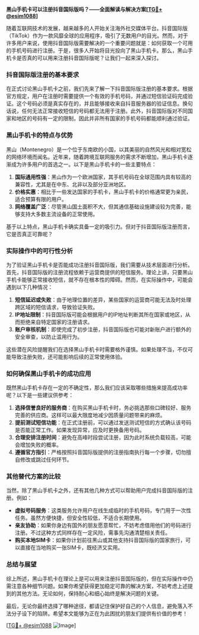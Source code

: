 **黑山手机卡可以注册抖音国际版吗？——全面解读与解决方案[[TG💪+ @esim1088](https://t.me/s/esim1088)]**

随着互联网技术的发展，越来越多的人开始关注海外社交媒体平台。抖音国际版（TikTok）作为一款风靡全球的应用程序，吸引了无数用户的目光。然而，对于许多用户来说，使用抖音国际版需要解决的一个重要问题就是：如何获取一个可用的手机号码进行注册。于是，很多人开始将目光投向了黑山手机卡。那么，黑山手机卡是否真的可以用来注册抖音国际版呢？让我们一起来深入探讨。

### 抖音国际版注册的基本要求

在正式讨论黑山手机卡之前，我们先来了解一下抖音国际版注册的基本要求。根据官方规定，用户在注册时需要提供一个有效的手机号码，并通过短信验证码完成验证。这个号码必须是真实存在的，并且能够接收来自抖音服务器的验证信息。换句话说，任何无法正常接收短信的号码都无法用于注册。此外，抖音国际版对不同国家和地区的号码有一定的限制，因此并非所有国家的手机号码都能顺利通过验证。

### 黑山手机卡的特点与优势

黑山（Montenegro）是一个位于东南欧的小国，以其美丽的自然风光和相对宽松的网络环境而闻名。近年来，随着跨境互联网服务的需求不断增加，黑山手机卡逐渐成为许多用户的首选之一。以下是黑山手机卡的一些主要特点：

1. **国际通用性强**：黑山作为一个欧洲国家，其手机号码在全球范围内具有较高的兼容性，尤其是在中东、北非以及部分亚洲地区。
2. **价格实惠**：相比于一些发达国家的手机卡，黑山手机卡的价格通常更为亲民，适合预算有限的用户。
3. **网络覆盖广泛**：尽管黑山国土面积不大，但其通信基础设施建设较为完善，能够支持大多数主流设备的正常使用。

基于以上特点，黑山手机卡确实具备一定的吸引力。但对于抖音国际版注册而言，它是否真正可靠呢？

### 实际操作中的可行性分析

为了验证黑山手机卡是否能成功注册抖音国际版，我们需要从技术层面进行分析。首先，抖音国际版的注册流程依赖于运营商提供的短信服务。理论上讲，只要黑山手机卡能够正常接收短信，就不存在根本性的障碍。然而，在实际操作中，可能会遇到以下几种情况：

1. **短信延迟或失败**：由于地理位置的差异，某些国家的运营商可能无法及时处理跨区域的短信请求，导致验证失败。
2. **IP地址限制**：抖音国际版可能会根据用户的IP地址判断其所在国家或地区，从而拒绝来自特定国家的注册请求。
3. **账户审核机制**：即使完成了初步注册，抖音国际版也可能对新账户进行额外的安全审查，以防止滥用行为。

这些潜在风险提醒我们在选择黑山手机卡时需要格外谨慎。如果处理不当，不仅可能导致注册失败，还可能影响后续的正常使用体验。

### 如何确保黑山手机卡的成功应用

既然黑山手机卡存在一定的不确定性，那么我们应该采取哪些措施来提高成功率呢？以下是一些建议供参考：

1. **选择信誉良好的服务商**：在购买黑山手机卡时，务必挑选那些口碑较好、服务完善的供应商。这样可以最大限度地减少因质量问题带来的麻烦。
2. **提前测试短信功能**：在正式注册前，可以通过发送测试短信的方式确认该号码是否能正常工作。如果发现异常，应及时更换备用号码。
3. **合理安排注册时间**：避免在高峰时段尝试注册，因为此时系统负载较高，可能会增加失败的概率。
4. **遵循官方指引**：严格按照抖音国际版提供的注册指南执行每一个步骤，切勿擅自修改或跳过任何环节。

### 其他替代方案的比较

当然，除了黑山手机卡之外，还有其他几种方式可以帮助用户完成抖音国际版的注册。例如：

- **虚拟号码服务**：这类服务允许用户在线生成临时的手机号码，专门用于一次性任务。虽然方便快捷，但安全性较低，不适合长期使用。
- **亲友协助**：如果你身边有国外的朋友愿意帮忙，不妨考虑借用他们的号码进行注册。不过这种方式同样存在一定风险，需事先沟通清楚相关责任。
- **购买本地SIM卡**：如果你计划前往黑山或其他支持抖音国际版的国家旅行，可以直接在当地购买一张SIM卡，既经济又实用。

### 总结与展望

综上所述，黑山手机卡在理论上是可以用来注册抖音国际版的，但在实际操作中仍需注意各种细节问题。如果你希望获得更加稳定可靠的解决方案，不妨考虑上述提到的其他方法。无论如何，保持耐心和细心始终是解决问题的关键。

最后，无论你最终选择了哪种途径，都请记住保护好自己的个人信息，避免落入不法分子设下的陷阱。希望本文能够为正在为此困扰的朋友们提供有价值的参考！

[[TG💪+ @esim1088](https://t.me/s/esim1088) ![Image](https://i.postimg.cc/4NQfJmqS/Snipaste-2025-05-13-00-14-12.png)]
